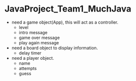 # JavaProject_Team1_MuchJava

* need a game object(App), this will act as a controller.
  * level
  * intro message
  * game over message
  * play again message
* need a board object to display information.
  * delay timer
* need a player object.
  * name
  * attempts
  * guess
